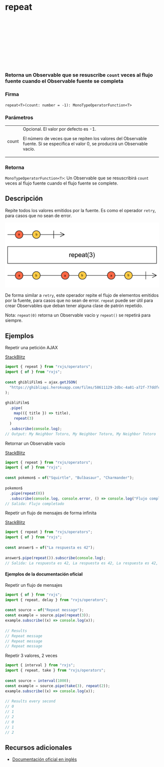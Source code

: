 <div class="page-heading">

# repeat

<a target="_blank" href="https://github.com/ReactiveX/rxjs/blob/master/src/internal/operators/repeat.ts">
<svg>
  <use xlink:href="/assets/icons/github.svg#github"></use>
</svg>
</a>
</div>

<h3> Retorna un Observable que se resuscribe <code>count</code> veces al flujo fuente cuando el Observable fuente se completa </h3>

### Firma

`repeat<T>(count: number = -1): MonoTypeOperatorFunction<T>`

### Parámetros

<table>
<tr><td>count</td><td>Opcional. El valor por defecto es -1.

El número de veces que se repiten los valores del Observable fuente. Si se especifica el valor 0, se producirá un Observable vacío.

</td></tr>
</table>

### Retorna

`MonoTypeOperatorFunction<T>`: Un Observable que se resuscribirá `count` veces al flujo fuente cuando el flujo fuente se complete.

## Descripción

Repite todos los valores emitidos por la fuente. Es como el operador `retry`, para casos que no sean de error.

<img src="assets/images/marble-diagrams/utility/repeat.png" alt="Diagrama de canicas del operador repeat">

De forma similar a `retry`, este operador repite el flujo de elementos emitidos por la fuente, para casos que no sean de error. `repeat` puede ser útil para crear Observables que deban tener alguna clase de patrón repetido.

Nota: `repeat(0)` retorna un Observable vacío y `repeat()` se repetirá para siempre.

## Ejemplos

Repetir una petición AJAX

[StackBlitz](https://stackblitz.com/edit/rxjs-repeat-1?file=index.ts)

```javascript
import { repeat } from "rxjs/operators";
import { of } from "rxjs";

const ghibliFilm$ = ajax.getJSON(
  "https://ghibliapi.herokuapp.com/films/58611129-2dbc-4a81-a72f-77ddfc1b1b49"
);

ghibliFilm$
  .pipe(
    map(({ title }) => title),
    repeat(3)
  )
  .subscribe(console.log);
// Output: My Neighbor Totoro, My Neighbor Totoro, My Neighbor Totoro
```

Retornar un Observable vacío

[StackBlitz](https://stackblitz.com/edit/rxjs-repeat-2?file=index.ts)

```javascript
import { repeat } from "rxjs/operators";
import { of } from "rxjs";

const pokemon$ = of("Squirtle", "Bulbasaur", "Charmander");

pokemon$
  .pipe(repeat(0))
  .subscribe(console.log, console.error, () => console.log("Flujo completado"));
// Salida: Flujo completado
```

Repetir un flujo de mensajes de forma infinita

[StackBlitz](https://stackblitz.com/edit/rxjs-repeat-3?file=index.ts)

```javascript
import { repeat } from "rxjs/operators";
import { of } from "rxjs";

const answer$ = of("La respuesta es 42");

answer$.pipe(repeat()).subscribe(console.log);
// Salida: La respuesta es 42, La respuesta es 42, La respuesta es 42, La respuesta es 42...
```

#### Ejemplos de la documentación oficial

Repetir un flujo de mensajes

```javascript
import { of } from "rxjs";
import { repeat, delay } from "rxjs/operators";

const source = of("Repeat message");
const example = source.pipe(repeat(3));
example.subscribe((x) => console.log(x));

// Results
// Repeat message
// Repeat message
// Repeat message
```

Repetir 3 valores, 2 veces

```javascript
import { interval } from "rxjs";
import { repeat, take } from "rxjs/operators";

const source = interval(1000);
const example = source.pipe(take(3), repeat(2));
example.subscribe((x) => console.log(x));

// Results every second
// 0
// 1
// 2
// 0
// 1
// 2
```

## Recursos adicionales

- [Documentación oficial en inglés](https://rxjs-dev.firebaseapp.com/api/operators/repeat)
